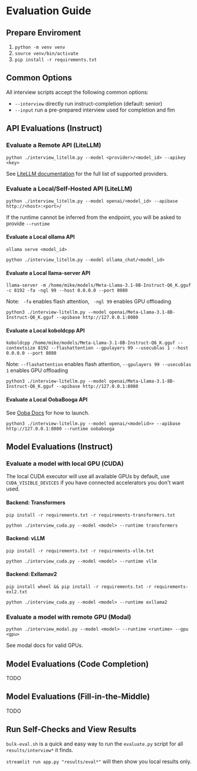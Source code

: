 # Evaluation Guide

## Prepare Enviroment

1. `python -m venv venv`
2. `source venv/bin/activate`
3. `pip install -r requirements.txt`

## Common Options

All interview scripts accept the following common options:

* `--interview` directly run instruct-completion (default: senior)
* `--input` run a pre-prepared interview used for completion and fim

## API Evaluations (Instruct)

### Evaluate a Remote API (LiteLLM)

`python ./interview_litellm.py --model <provider>/<model_id> --apikey <key>`

See [LiteLLM documentation](https://docs.litellm.ai/docs/providers) for the full list of supported providers.

### Evaluate a Local/Self-Hosted API (LiteLLM)

`python ./interview_litellm.py --model openai/<model_id> --apibase http://<host>:<port>/`

If the runtime cannot be inferred from the endpoint, you will be asked to provide `--runtime`

#### Evaluate a Local ollama API

`ollama serve <model_id>`

`python ./interview_litellm.py --model ollama_chat/<model_id>`

#### Evaluate a Local llama-server API

`llama-server -m /home/mike/models/Meta-Llama-3.1-8B-Instruct-Q6_K.gguf -c 8192 -fa -ngl 99 --host 0.0.0.0 --port 8080`

Note: ` -fa` enables flash attention, ` -ngl 99` enables GPU offloading

`python3 ./interview-litellm.py --model openai/Meta-Llama-3.1-8B-Instruct-Q6_K.gguf --apibase http://127.0.0.1:8080`

#### Evaluate a Local koboldcpp API

`koboldcpp /home/mike/models/Meta-Llama-3.1-8B-Instruct-Q6_K.gguf --contextsize 8192 --flashattention --gpulayers 99 --usecublas 1 --host 0.0.0.0 --port 8080`

Note: `--flashattention` enables flash attention, `--gpulayers 99 --usecublas 1` enables GPU offloading

`python3 ./interview-litellm.py --model openai/Meta-Llama-3.1-8B-Instruct-Q6_K.gguf --apibase http://127.0.0.1:8080`

#### Evaluate a Local OobaBooga API

See [Ooba Docs](https://github.com/oobabooga/text-generation-webui/wiki/12-%E2%80%90-OpenAI-API) for how to launch.

`python3 ./interview-litellm.py --model openai/<modelid>> --apibase http://127.0.0.1:8080 --runtime oobabooga`

## Model Evaluations (Instruct)

### Evaluate a model with local GPU (CUDA)

The local CUDA executor will use all available GPUs by default, use `CUDA_VISIBLE_DEVICES` if you have connected accelerators you don't want used.

#### Backend: Transformers

`pip install -r requirements.txt -r requirements-transformers.txt`

`python ./interview_cuda.py --model <model> --runtime transformers`

#### Backend: vLLM

`pip install -r requirements.txt -r requirements-vllm.txt`

`python ./interview_cuda.py --model <model> --runtime vllm`

#### Backend: Exllamav2

`pip install wheel && pip install -r requirements.txt -r requirements-exl2.txt`

`python ./interview_cuda.py --model <model> --runtime exllama2`

### Evaluate a model with remote GPU (Modal)

`python ./interview_modal.py --model <model> --runtime <runtime> --gpu <gpu>`

See modal docs for valid GPUs.

## Model Evaluations (Code Completion)

TODO

## Model Evaluations (Fill-in-the-Middle)

TODO

## Run Self-Checks and View Results

`bulk-eval.sh` is a quick and easy way to run the `evaluate.py` script for all `results/interview*` it finds.

`streamlit run app.py "results/eval*"` will then show you local results only.
